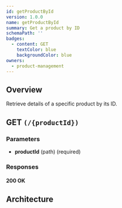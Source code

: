 ```yaml
---
id: getProductById
version: 1.0.0
name: getProductById
summary: Get a product by ID
schemaPath: ''
badges:
  - content: GET
    textColor: blue
    backgroundColor: blue
owners:
  - product-management
---
```

## Overview
Retrieve details of a specific product by its ID.




## GET `(/{productId})`

### Parameters
- **productId** (path) (required)




### Responses

#### <span className="text-green-500">200 OK</span>
<SchemaViewer file="response-200.json" maxHeight="500" id="response-200" />



## Architecture

<NodeGraph />
